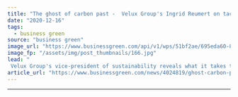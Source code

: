 ```yaml
---
title: "The ghost of carbon past -  Velux Group's Ingrid Reumert on tackling historic corporate emissions"
date: "2020-12-16"
tags: 
  - business green
source: "business green"
image_url: "https://www.businessgreen.com/api/v1/wps/51bf2ae/695eda60-8833-497b-aa93-6d7950831aee/9/134796-01-XXL-185x114.jpg"
image_fp: "/assets/img/post_thumbnails/166.jpg"
lead: "
 Velux Group's vice-president of sustainability reveals what it takes to address emissions from the present, the future, and the past ..."
article_url: "https://www.businessgreen.com/news/4024819/ghost-carbon-past-velux-group-ingrid-reumert-tackling-historic-corporate-emissions"
---
```


---

